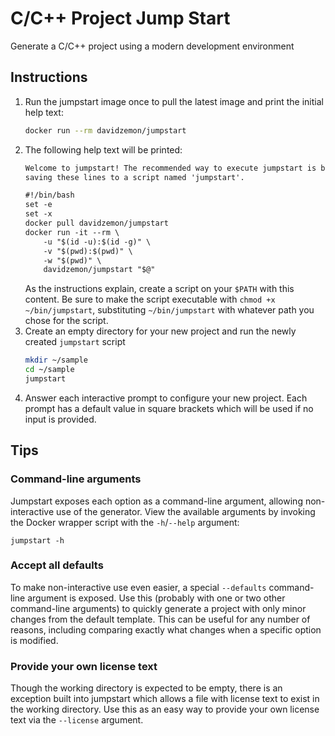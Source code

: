 C/C++ Project Jump Start
========================

Generate a C/C++ project using a modern development environment

Instructions
------------

1. Run the jumpstart image once to pull the latest image and print the initial
   help text:
   ```sh
   docker run --rm davidzemon/jumpstart
   ```
2. The following help text will be printed:
   ```txt
   Welcome to jumpstart! The recommended way to execute jumpstart is by
   saving these lines to a script named 'jumpstart'.

   #!/bin/bash
   set -e
   set -x
   docker pull davidzemon/jumpstart
   docker run -it --rm \
       -u "$(id -u):$(id -g)" \
       -v "$(pwd):$(pwd)" \
       -w "$(pwd)" \
       davidzemon/jumpstart "$@"
   ```
   As the instructions explain, create a script on your `$PATH` with this
   content. Be sure to make the script executable with
   `chmod +x ~/bin/jumpstart`, substituting `~/bin/jumpstart` with whatever
   path you chose for the script.
3. Create an empty directory for your new project and run the newly created
   `jumpstart` script
   ```sh
   mkdir ~/sample
   cd ~/sample
   jumpstart
   ```
4. Answer each interactive prompt to configure your new project. Each prompt
   has a default value in square brackets which will be used if no input is
   provided.

Tips
----

### Command-line arguments

Jumpstart exposes each option as a command-line argument, allowing
non-interactive use of the generator. View the available arguments by invoking
the Docker wrapper script with the `-h`/`--help` argument:

```
jumpstart -h
```

### Accept all defaults

To make non-interactive use even easier, a special `--defaults` command-line
argument is exposed. Use this (probably with one or two other command-line
arguments) to quickly generate a project with only minor changes from the
default template. This can be useful for any number of reasons, including
comparing exactly what changes when a specific option is modified.

### Provide your own license text

Though the working directory is expected to be empty, there is an exception
built into jumpstart which allows a file with license text to exist in the
working directory. Use this as an easy way to provide your own license text via
the `--license` argument.
